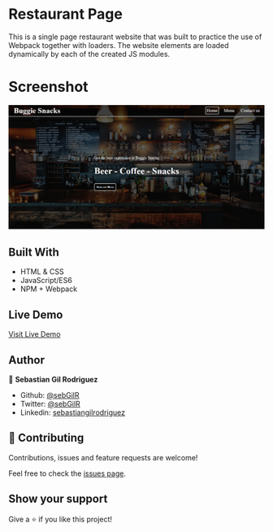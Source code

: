# Restaurant Page 

This is a single page restaurant website that was built to practice the use of Webpack together with loaders. The website elements are loaded dynamically by each of the created JS modules.

# Screenshot
![screenshot](./screenshot.png)

## Built With
- HTML & CSS
- JavaScript/ES6
- NPM + Webpack

## Live Demo
[Visit Live Demo](https://raw.githack.com/sebGilR/restaurant_home/feature/app/dist/index.html)

## Author

👤 **Sebastian Gil Rodriguez**

- Github: [@sebGilR](https://github.com/sebGilR)
- Twitter: [@sebGilR](https://twitter.com/sebGilR)
- Linkedin: [sebastiangilrodriguez](https://www.linkedin.com/in/sebastiangilrodriguez)

## 🤝 Contributing

Contributions, issues and feature requests are welcome!

Feel free to check the [issues page](https://github.com/sebGilR/restaurant_home/issues).

## Show your support

Give a ⭐️ if you like this project!
